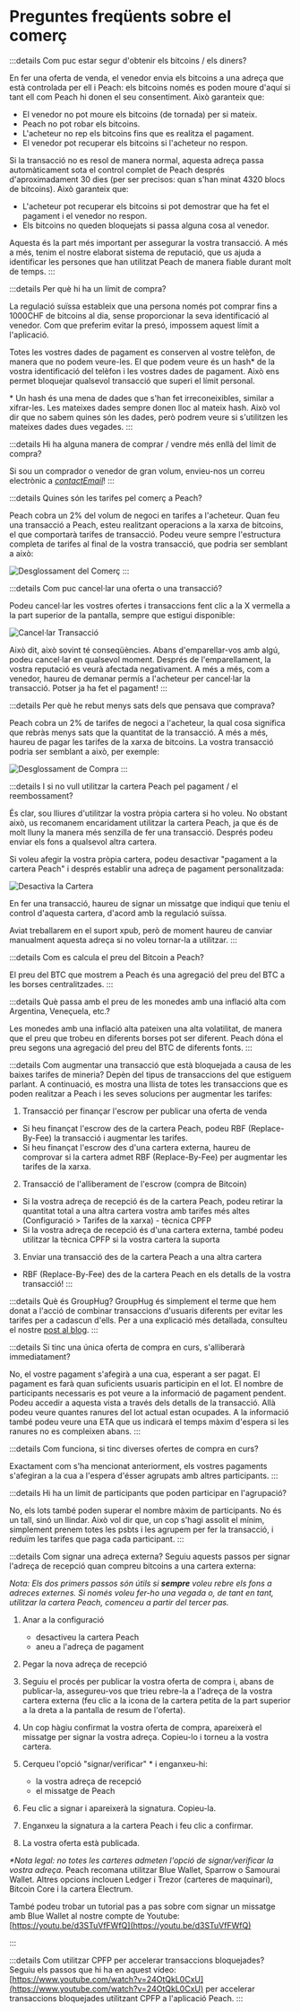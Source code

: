 # Preguntes freqüents sobre el comerç

:::details Com puc estar segur d'obtenir els bitcoins / els diners?

En fer una oferta de venda, el venedor envia els bitcoins a una adreça que està controlada per ell i Peach: els bitcoins només es poden moure d'aquí si tant ell com Peach hi donen el seu consentiment. Això garanteix que:

- El venedor no pot moure els bitcoins (de tornada) per si mateix.
- Peach no pot robar els bitcoins.
- L'acheteur no rep els bitcoins fins que es realitza el pagament.
- El venedor pot recuperar els bitcoins si l'acheteur no respon.

Si la transacció no es resol de manera normal, aquesta adreça passa automàticament sota el control complet de Peach després d'aproximadament 30 dies (per ser precisos: quan s'han minat 4320 blocs de bitcoins). Això garanteix que:

- L'acheteur pot recuperar els bitcoins si pot demostrar que ha fet el pagament i el venedor no respon.
- Els bitcoins no queden bloquejats si passa alguna cosa al venedor.

Aquesta és la part més important per assegurar la vostra transacció. A més a més, tenim el nostre elaborat sistema de reputació, que us ajuda a identificar les persones que han utilitzat Peach de manera fiable durant molt de temps.
:::

:::details Per què hi ha un límit de compra?

La regulació suïssa estableix que una persona només pot comprar fins a 1000CHF de bitcoins al dia, sense proporcionar la seva identificació al venedor. Com que preferim evitar la presó, impossem aquest límit a l'aplicació.

Totes les vostres dades de pagament es conserven al vostre telèfon, de manera que no podem veure-les. El que podem veure és un hash\* de la vostra identificació del telèfon i les vostres dades de pagament. Això ens permet bloquejar qualsevol transacció que superi el límit personal.

\* Un hash és una mena de dades que s'han fet irreconeixibles, similar a xifrar-les. Les mateixes dades sempre donen lloc al mateix hash. Això vol dir que no sabem quines són les dades, però podrem veure si s'utilitzen les mateixes dades dues vegades.
:::

:::details Hi ha alguna manera de comprar / vendre més enllà del límit de compra?

Si sou un comprador o venedor de gran volum, envieu-nos un correu electrònic a [$contactEmail$](mailto:$contactEmail$)!
:::

:::details Quines són les tarifes pel comerç a Peach?

Peach cobra un 2% del volum de negoci en tarifes a l'acheteur. Quan feu una transacció a Peach, esteu realitzant operacions a la xarxa de bitcoins, el que comportarà tarifes de transacció. Podeu veure sempre l'estructura completa de tarifes al final de la vostra transacció, que podria ser semblant a això:

![Desglossament del Comerç](/img/faq/trading/TradeBreakdowns.png)
:::

:::details Com puc cancel·lar una oferta o una transacció?

Podeu cancel·lar les vostres ofertes i transaccions fent clic a la X vermella a la part superior de la pantalla, sempre que estigui disponible:

![Cancel·lar Transacció](/img/faq/trading/cancel.png)

Això dit, això sovint té conseqüències. Abans d'emparellar-vos amb algú, podeu cancel·lar en qualsevol moment. Després de l'emparellament, la vostra reputació es veurà afectada negativament. A més a més, com a venedor, haureu de demanar permís a l'acheteur per cancel·lar la transacció. Potser ja ha fet el pagament!
:::

:::details Per què he rebut menys sats dels que pensava que comprava?

Peach cobra un 2% de tarifes de negoci a l'acheteur, la qual cosa significa que rebràs menys sats que la quantitat de la transacció. A més a més, haureu de pagar les tarifes de la xarxa de bitcoins. La vostra transacció podria ser semblant a això, per exemple:

![Desglossament de Compra](/img/faq/trading/TradeBreakdownBuy.png)
:::

:::details I si no vull utilitzar la cartera Peach pel pagament / el reembossament?

És clar, sou lliures d'utilitzar la vostra pròpia cartera si ho voleu. No obstant això, us recomanem encaridament utilitzar la cartera Peach, ja que és de molt lluny la manera més senzilla de fer una transacció. Després podeu enviar els fons a qualsevol altra cartera.

Si voleu afegir la vostra pròpia cartera, podeu desactivar "pagament a la cartera Peach" i després establir una adreça de pagament personalitzada:

![Desactiva la Cartera](/img/faq/trading/disablewallet.png)

En fer una transacció, haureu de signar un missatge que indiqui que teniu el control d'aquesta cartera, d'acord amb la regulació suïssa.

Aviat treballarem en el suport xpub, però de moment haureu de canviar manualment aquesta adreça si no voleu tornar-la a utilitzar.
:::

:::details Com es calcula el preu del Bitcoin a Peach?

El preu del BTC que mostrem a Peach és una agregació del preu del BTC a les borses centralitzades.
:::

:::details Què passa amb el preu de les monedes amb una inflació alta com Argentina, Veneçuela, etc.?

Les monedes amb una inflació alta pateixen una alta volatilitat, de manera que el preu que trobeu en diferents borses pot ser diferent. Peach dóna el preu segons una agregació del preu del BTC de diferents fonts.
:::

:::details Com augmentar una transacció que està bloquejada a causa de les baixes tarifes de mineria?
Depèn del tipus de transaccions del que estiguem parlant. A continuació, es mostra una llista de totes les transaccions que es poden realitzar a Peach i les seves solucions per augmentar les tarifes:

1. Transacció per finançar l'escrow per publicar una oferta de venda
- Si heu finançat l'escrow des de la cartera Peach, podeu RBF (Replace-By-Fee) la transacció i augmentar les tarifes.
- Si heu finançat l'escrow des d'una cartera externa, haureu de comprovar si la cartera admet RBF (Replace-By-Fee) per augmentar les tarifes de la xarxa.

2. Transacció de l'alliberament de l'escrow (compra de Bitcoin)
- Si la vostra adreça de recepció és de la cartera Peach, podeu retirar la quantitat total a una altra cartera vostra amb tarifes més altes (Configuració > Tarifes de la xarxa) - tècnica CPFP
- Si la vostra adreça de recepció és d'una cartera externa, també podeu utilitzar la tècnica CPFP si la vostra cartera la suporta

3. Enviar una transacció des de la cartera Peach a una altra cartera
- RBF (Replace-By-Fee) des de la cartera Peach en els detalls de la vostra transacció!
:::

:::details Què és GroupHug?
GroupHug és simplement el terme que hem donat a l'acció de combinar transaccions d'usuaris diferents per evitar les tarifes per a cadascun d'ells. Per a una explicació més detallada, consulteu el nostre [post al blog](https://peachbitcoin.com/blog/group-hug).
:::

:::details Si tinc una única oferta de compra en curs, s'alliberarà immediatament?

No, el vostre pagament s'afegirà a una cua, esperant a ser pagat. El pagament es farà quan suficients usuaris participin en el lot. El nombre de participants necessaris es pot veure a la informació de pagament pendent. Podeu accedir a aquesta vista a través dels detalls de la transacció. Allà podeu veure quantes ranures del lot actual estan ocupades. A la informació també podeu veure una ETA que us indicarà el temps màxim d'espera si les ranures no es compleixen abans.
:::

:::details Com funciona, si tinc diverses ofertes de compra en curs?

Exactament com s'ha mencionat anteriorment, els vostres pagaments s'afegiran a la cua a l'espera d'ésser agrupats amb altres participants.
:::

:::details Hi ha un límit de participants que poden participar en l'agrupació?

No, els lots també poden superar el nombre màxim de participants. No és un tall, sinó un llindar. Això vol dir que, un cop s'hagi assolit el mínim, simplement prenem totes les psbts i les agrupem per fer la transacció, i reduïm les tarifes que paga cada participant.
:::

:::details Com signar una adreça externa?
Seguiu aquests passos per signar l'adreça de recepció quan compreu bitcoins a una cartera externa:

_Nota: Els dos primers passos són útils si **sempre** voleu rebre els fons a adreces externes. Si només voleu fer-ho una vegada o, de tant en tant, utilitzar la cartera Peach, comenceu a partir del tercer pas._

1. Anar a la configuració
   - desactiveu la cartera Peach
   - aneu a l'adreça de pagament

2. Pegar la nova adreça de recepció

3. Seguiu el procés per publicar la vostra oferta de compra i, abans de publicar-la, assegureu-vos que trieu rebre-la a l'adreça de la vostra cartera externa (feu clic a la icona de la cartera petita de la part superior a la dreta a la pantalla de resum de l'oferta).

4. Un cop hàgiu confirmat la vostra oferta de compra, apareixerà el missatge per signar la vostra adreça. Copieu-lo i torneu a la vostra cartera.

5. Cerqueu l'opció "signar/verificar" * i enganxeu-hi:
   - la vostra adreça de recepció
   - el missatge de Peach

6. Feu clic a signar i apareixerà la signatura. Copieu-la.

7. Enganxeu la signatura a la cartera Peach i feu clic a confirmar.

8. La vostra oferta està publicada.

_*Nota legal: no totes les carteres admeten l'opció de signar/verificar la vostra adreça._ 
Peach recomana utilitzar Blue Wallet, Sparrow o Samourai Wallet. Altres opcions inclouen Ledger i Trezor (carteres de maquinari), Bitcoin Core i la cartera Electrum.

També podeu trobar un tutorial pas a pas sobre com signar un missatge amb Blue Wallet al nostre compte de Youtube: [https://youtu.be/d3STuVfFWfQ](https://youtu.be/d3STuVfFWfQ)

:::

:::details Com utilitzar CPFP per accelerar transaccions bloquejades?
Seguiu els passos que hi ha en aquest vídeo: [https://www.youtube.com/watch?v=24OtQkL0CxU](https://www.youtube.com/watch?v=24OtQkL0CxU) per accelerar transaccions bloquejades utilitzant CPFP a l'aplicació Peach.
:::
